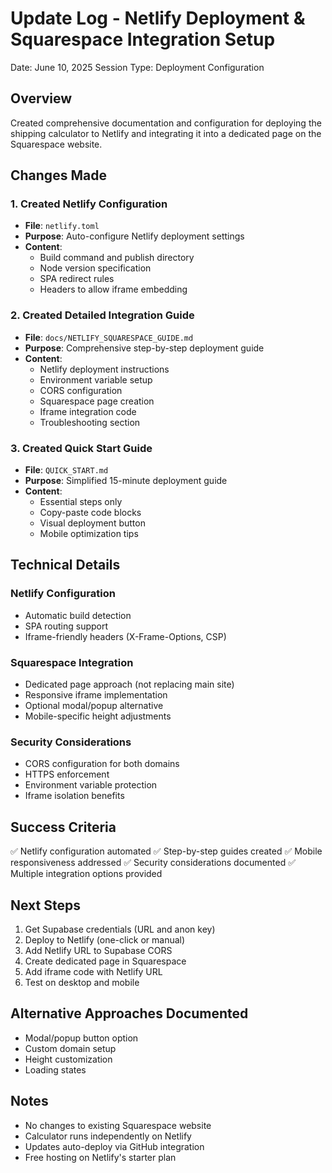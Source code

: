 # Update Log - Netlify Deployment & Squarespace Integration Setup
Date: June 10, 2025
Session Type: Deployment Configuration

## Overview
Created comprehensive documentation and configuration for deploying the shipping calculator to Netlify and integrating it into a dedicated page on the Squarespace website.

## Changes Made

### 1. Created Netlify Configuration
- **File**: `netlify.toml`
- **Purpose**: Auto-configure Netlify deployment settings
- **Content**: 
  - Build command and publish directory
  - Node version specification
  - SPA redirect rules
  - Headers to allow iframe embedding

### 2. Created Detailed Integration Guide
- **File**: `docs/NETLIFY_SQUARESPACE_GUIDE.md`
- **Purpose**: Comprehensive step-by-step deployment guide
- **Content**: 
  - Netlify deployment instructions
  - Environment variable setup
  - CORS configuration
  - Squarespace page creation
  - Iframe integration code
  - Troubleshooting section

### 3. Created Quick Start Guide
- **File**: `QUICK_START.md`
- **Purpose**: Simplified 15-minute deployment guide
- **Content**: 
  - Essential steps only
  - Copy-paste code blocks
  - Visual deployment button
  - Mobile optimization tips

## Technical Details

### Netlify Configuration
- Automatic build detection
- SPA routing support
- Iframe-friendly headers (X-Frame-Options, CSP)

### Squarespace Integration
- Dedicated page approach (not replacing main site)
- Responsive iframe implementation
- Optional modal/popup alternative
- Mobile-specific height adjustments

### Security Considerations
- CORS configuration for both domains
- HTTPS enforcement
- Environment variable protection
- Iframe isolation benefits

## Success Criteria
✅ Netlify configuration automated
✅ Step-by-step guides created
✅ Mobile responsiveness addressed
✅ Security considerations documented
✅ Multiple integration options provided

## Next Steps
1. Get Supabase credentials (URL and anon key)
2. Deploy to Netlify (one-click or manual)
3. Add Netlify URL to Supabase CORS
4. Create dedicated page in Squarespace
5. Add iframe code with Netlify URL
6. Test on desktop and mobile

## Alternative Approaches Documented
- Modal/popup button option
- Custom domain setup
- Height customization
- Loading states

## Notes
- No changes to existing Squarespace website
- Calculator runs independently on Netlify
- Updates auto-deploy via GitHub integration
- Free hosting on Netlify's starter plan

